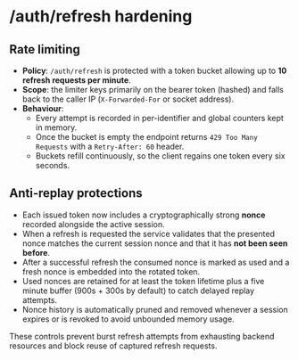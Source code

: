 # /auth/refresh hardening

## Rate limiting

* **Policy**: `/auth/refresh` is protected with a token bucket allowing up to **10 refresh requests per minute**.
* **Scope**: the limiter keys primarily on the bearer token (hashed) and falls back to the caller IP (`X-Forwarded-For` or socket address).
* **Behaviour**:
  * Every attempt is recorded in per-identifier and global counters kept in memory.
  * Once the bucket is empty the endpoint returns `429 Too Many Requests` with a `Retry-After: 60` header.
  * Buckets refill continuously, so the client regains one token every six seconds.

## Anti-replay protections

* Each issued token now includes a cryptographically strong **nonce** recorded alongside the active session.
* When a refresh is requested the service validates that the presented nonce matches the current session nonce and that it has **not been seen before**.
* After a successful refresh the consumed nonce is marked as used and a fresh nonce is embedded into the rotated token.
* Used nonces are retained for at least the token lifetime plus a five minute buffer (900s + 300s by default) to catch delayed replay attempts.
* Nonce history is automatically pruned and removed whenever a session expires or is revoked to avoid unbounded memory usage.

These controls prevent burst refresh attempts from exhausting backend resources and block reuse of captured refresh requests.
